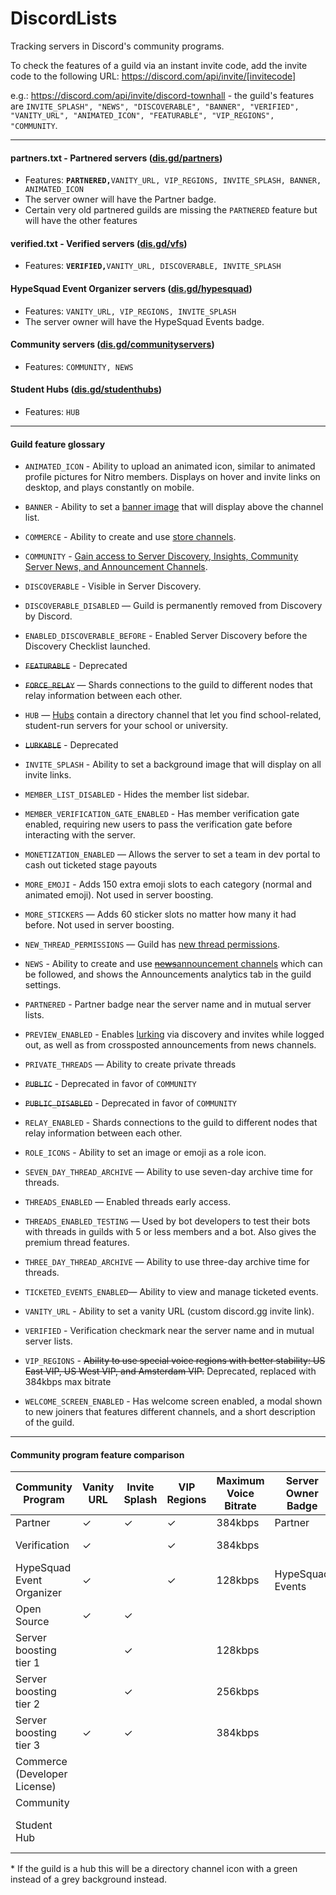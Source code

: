 # DiscordLists

Tracking servers in Discord's community programs.

To check the features of a guild via an instant invite code, add the invite code to the following URL: https://discord.com/api/invite/[invitecode] 

e.g.: https://discord.com/api/invite/discord-townhall - the guild's features are `INVITE_SPLASH", "NEWS", "DISCOVERABLE", "BANNER", "VERIFIED", "VANITY_URL", "ANIMATED_ICON", "FEATURABLE", "VIP_REGIONS", "COMMUNITY`.
 
----
 
#### partners.txt - Partnered servers ([dis.gd/partners](https://dis.gd/partners))
* Features: **`PARTNERED,`**`VANITY_URL, VIP_REGIONS, INVITE_SPLASH, BANNER, ANIMATED_ICON`
* The server owner will have the Partner badge.
* Certain very old partnered guilds are missing the `PARTNERED` feature but will have the other features 

#### verified.txt - Verified servers ([dis.gd/vfs](dis.gd/vfs))
 * Features: **`VERIFIED,`**`VANITY_URL, DISCOVERABLE, INVITE_SPLASH`

#### HypeSquad Event Organizer servers ([dis.gd/hypesquad](https://dis.gd/hypesquad))
* Features: `VANITY_URL, VIP_REGIONS, INVITE_SPLASH`
* The server owner will have the HypeSquad Events badge.

#### Community servers ([dis.gd/communityservers](https://dis.gd/communityservers))
* Features: `COMMUNITY, NEWS`

#### Student Hubs ([dis.gd/studenthubs](https://dis.gd/studenthubs))
* Features: `HUB`

---- 

#### Guild feature glossary

* `ANIMATED_ICON` - Ability to upload an animated icon, similar to animated profile pictures for Nitro members. Displays on hover and invite links on desktop, and plays constantly on mobile.

* `BANNER` - Ability to set a [banner image](https://discord.com/developers/docs/game-and-server-management/vanity-perks#server-banner-background) that will display above the channel list.

* `COMMERCE` - Ability to create and use [store channels](https://discord.com/developers/docs/game-and-server-management/special-channels#store-channels).

* `COMMUNITY` - [Gain access to Server Discovery, Insights, Community Server News, and Announcement Channels](https://support.discord.com/hc/en-us/articles/360035969312-Public-Server-Guidelines).

* `DISCOVERABLE` - Visible in Server Discovery.

* `DISCOVERABLE_DISABLED` — Guild is permanently removed from Discovery by Discord.

* `ENABLED_DISCOVERABLE_BEFORE` - Enabled Server Discovery before the Discovery Checklist launched.

* ~~`FEATURABLE`~~ - Deprecated

* ~~`FORCE_RELAY`~~ — Shards connections to the guild to different nodes that relay information between each other.

* `HUB` — [Hubs](https://dis.gd/studenthubs) contain a directory channel that let you find school-related, student-run servers for your school or university.

* ~~`LURKABLE`~~ - Deprecated

* `INVITE_SPLASH` - Ability to set a background image that will display on all invite links.

* `MEMBER_LIST_DISABLED` - Hides the member list sidebar.

* `MEMBER_VERIFICATION_GATE_ENABLED` - Has member verification gate enabled, requiring new users to pass the verification gate before interacting with the server.

* `MONETIZATION_ENABLED` — Allows the server to set a team in dev portal to cash out ticketed stage payouts
* `MORE_EMOJI` - Adds 150 extra emoji slots to each category (normal and animated emoji). Not used in server boosting.

* `MORE_STICKERS` — Adds 60 sticker slots no matter how many it had before. Not used in server boosting.

* `NEW_THREAD_PERMISSIONS` — Guild has [new thread permissions](https://support.discord.com/hc/en-us/articles/4403205878423-Threads-FAQ#h_01FDGC4JW2D665Y230KPKWQZPN).

* `NEWS` - Ability to create and use [~~news~~announcement channels](https://support.discord.com/hc/en-us/articles/360028384531-Channel-Following-FAQ) which can be followed, and shows the Announcements analytics tab in the guild settings.

* `PARTNERED` - Partner badge near the server name and in mutual server lists. 

* `PREVIEW_ENABLED` - Enables [lurking](https://discord.com/developers/docs/game-and-server-management/special-channels#lurker-mode) via discovery and invites while logged out, as well as from crossposted announcements from news channels. 

* `PRIVATE_THREADS` — Ability to create private threads

* ~~`PUBLIC`~~ - Deprecated in favor of `COMMUNITY`

* ~~`PUBLIC_DISABLED`~~ - Deprecated in favor of `COMMUNITY`

* `RELAY_ENABLED` - Shards connections to the guild to different nodes that relay information between each other.

* `ROLE_ICONS` - Ability to set an image or emoji as a role icon.

* `SEVEN_DAY_THREAD_ARCHIVE` — Ability to use seven-day archive time for threads.

* `THREADS_ENABLED` — Enabled threads early access. 

* `THREADS_ENABLED_TESTING` — Used by bot developers to test their bots with threads in guilds with 5 or less members and a bot. Also gives the premium thread features.

* `THREE_DAY_THREAD_ARCHIVE` — Ability to use three-day archive time for threads.

* `TICKETED_EVENTS_ENABLED`— Ability to view and manage ticketed events.

* `VANITY_URL` - Ability to set a vanity URL (custom discord.gg invite link).

* `VERIFIED` - Verification checkmark near the server name and in mutual server lists. 

* `VIP_REGIONS` - ~~Ability to use special voice regions with better stability: US East VIP, US West VIP, and Amsterdam VIP.~~ Deprecated, replaced with 384kbps max bitrate 

* `WELCOME_SCREEN_ENABLED` - Has welcome screen enabled, a modal shown to new joiners that features different channels, and a short description of the guild.

----

#### Community program feature comparison 

| Community Program              | Vanity URL | Invite Splash | VIP Regions | Maximum Voice Bitrate | Server Owner Badge | Server Badge            | Extra Emoji Slots | Animated Icon | Banner | Lurking | Announcement Channels | Store Channels | Directory Channels| Discovery          | Threads Extra Features   | Role Icons |
|--------------------------------|------------|---------------|-------------|-----------------------|--------------------|-------------------------|-------------------|---------------|--------|---------|-----------------------|----------------|-------------------|--------------------|--------------------------|------------|
| Partner                        | ✓          | ✓             | ✓           | 384kbps               | Partner            | Partner icon            |                   |               | ✓      |         | ✓                     |                |                   |                    |                          |            |
| Verification                   | ✓          |               | ✓           | 384kbps               |                    | Verification checkmark* |                   |               |        | ✓       | ✓                     |                |                   | Enabled by default |                          |            |
| HypeSquad Event Organizer      | ✓          |               | ✓           | 128kbps               | HypeSquad Events   |                         |                   |               |        |         |                       |                |                   |                    |                          |            |
| Open Source                    | ✓          | ✓             |             |                       |                    |                         |                   |               |        |         |                       |                |                   |                    |                          |            |
| Server boosting tier 1         |            | ✓             |             | 128kbps               |                    | Boost tier 1 icon       | 50 \(100 total\)  | ✓             |        |         |                       |                |                   |                    | 3 Day Thread Archive     |            |
| Server boosting tier 2         |            | ✓             |             | 256kbps               |                    | Boost tier 2 icon       | 100 \(150 total\) | ✓             | ✓      |         |                       |                |                   |                    | 7 Day Thread Archive     | ✓          |
| Server boosting tier 3         | ✓          | ✓             |             | 384kbps               |                    | Boost tier 3 icon  i    | 200 \(250 total\) | ✓             | ✓      |         |                       |                |                   |                    | Private Threads          | ✓          |
| Commerce \(Developer License\) |            |               |             |                       |                    |                         |                   |               |        | ✓       | ✓                     | ✓              |                   |                    |                          |            |
| Community                      |            |               |             |                       |                    |                         |                   |               |        | ✓       | ✓                     |                |                   | Can apply          |                          |            |
| Student Hub                    |            |               |             |                       |                    | Directory channel icon  |                   |               |        |         |                       |                | ✓                 |                    |                          |            |

\* If the guild is a hub this will be a directory channel icon with a green instead of a grey background instead.
